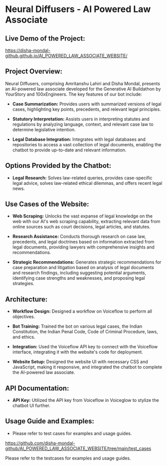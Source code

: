 # Neural Diffusers - AI Powered Law Associate
## Live Demo of the Project:
https://disha-mondal-github.github.io/AI_POWERED_LAW_ASSOCIATE_WEBSITE/
## Project Overview:

Neural Diffusers, comprising Amritanshu Lahiri and Disha Mondal, presents an AI-powered law associate developed for the Generative AI Buildathon by YourStory and 100xEngineers. The key features of our bot include:

- **Case Summarization:** Provides users with summarized versions of legal cases, highlighting key points, precedents, and relevant legal principles.

- **Statutory Interpretation:** Assists users in interpreting statutes and regulations by analyzing language, context, and relevant case law to determine legislative intention.

- **Legal Database Integration:** Integrates with legal databases and repositories to access a vast collection of legal documents, enabling the chatbot to provide up-to-date and relevant information.

## Options Provided by the Chatbot:

- **Legal Research:** Solves law-related queries, provides case-specific legal advice, solves law-related ethical dilemmas, and offers recent legal news.

## Use Cases of the Website:

- **Web Scraping:** Unlocks the vast expanse of legal knowledge on the web with our AI's web scraping capability, extracting relevant data from online sources such as court decisions, legal articles, and statutes.

- **Research Assistance:** Conducts thorough research on case law, precedents, and legal doctrines based on information extracted from legal documents, providing lawyers with comprehensive insights and recommendations.

- **Strategic Recommendations:** Generates strategic recommendations for case preparation and litigation based on analysis of legal documents and research findings, including suggesting potential arguments, identifying case strengths and weaknesses, and proposing legal strategies.

## Architecture:

- **Workflow Design:** Designed a workflow on Voiceflow to perform all objectives.
  
- **Bot Training:** Trained the bot on various legal cases, the Indian Constitution, the Indian Penal Code, Code of Criminal Procedure, laws, and ethics.
  
- **Integration:** Used the Voiceflow API key to connect with the Voiceflow interface, integrating it with the website's code for deployment.
  
- **Website Setup:** Designed the website UI with necessary CSS and JavaScript, making it responsive, and integrated the chatbot to complete the AI-powered law associate.

## API Documentation:

- **API Key:** Utilized the API key from Voiceflow in Voiceglow to stylize the chatbot UI further.

## Usage Guide and Examples:

- Please refer to test cases for examples and usage guides.

https://github.com/disha-mondal-github/AI_POWERED_LAW_ASSOCIATE_WEBSITE/tree/main/test_cases

Please refer to the testcases for examples and usage guides.
